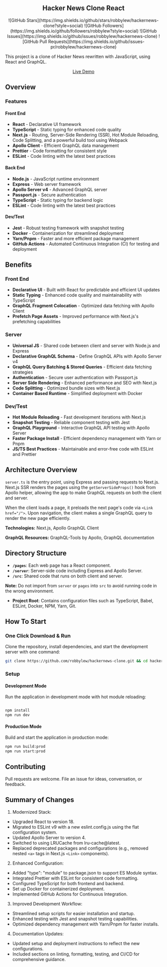 <h2 align="center">Hacker News Clone React</h2>

<p align="center">
![GitHub Stars](https://img.shields.io/github/stars/robbylew/hackernews-clone?style=social)
![GitHub Followers](https://img.shields.io/github/followers/robbylew?style=social)
![GitHub Issues](https://img.shields.io/github/issues/robbylew/hackernews-clone)
![GitHub Pull Requests](https://img.shields.io/github/issues-pr/robbylew/hackernews-clone)

This project is a clone of Hacker News rewritten with JavaScript, using React and GraphQL.

<p align="center">
  <a href="http://www.hackernews.uk">Live Demo</a>
</p>

## Overview

### Features

#### **Front End**

- **React** - Declarative UI framework
- **TypeScript** - Static typing for enhanced code quality
- **Next.js** - Routing, Server-Side Rendering (SSR), Hot Module Reloading, Code Splitting, and a powerful build tool using Webpack
- **Apollo Client** - Efficient GraphQL data management
- **Prettier** - Code formatting for consistent style
- **ESLint** - Code linting with the latest best practices

#### **Back End**

- **Node.js** - JavaScript runtime environment
- **Express** - Web server framework
- **Apollo Server v4** - Advanced GraphQL server
- **Passport.js** - Secure authentication
- **TypeScript** - Static typing for backend logic
- **ESLint** - Code linting with the latest best practices

#### **Dev/Test**

- **Jest** - Robust testing framework with snapshot testing
- **Docker** - Containerization for streamlined deployment
- **Yarn/Pnpm** - Faster and more efficient package management
- **GitHub Actions** - Automated Continuous Integration (CI) for testing and deployment

## Benefits

### **Front End**

- **Declarative UI** - Built with React for predictable and efficient UI updates
- **Static Typing** - Enhanced code quality and maintainability with TypeScript
- **GraphQL Fragment Colocation** - Optimized data fetching with Apollo Client
- **Prefetch Page Assets** - Improved performance with Next.js's prefetching capabilities

### **Server**

- **Universal JS** - Shared code between client and server with Node.js and Express
- **Declarative GraphQL Schema** - Define GraphQL APIs with Apollo Server v4
- **GraphQL Query Batching & Stored Queries** - Efficient data fetching strategies
- **Authentication** - Secure user authentication with Passport.js
- **Server Side Rendering** - Enhanced performance and SEO with Next.js
- **Code Splitting** - Optimized bundle sizes with Next.js
- **Container Based Runtime** - Simplified deployment with Docker

### **Dev/Test**

- **Hot Module Reloading** - Fast development iterations with Next.js
- **Snapshot Testing** - Reliable component testing with Jest
- **GraphQL Playground** - Interactive GraphQL API testing with Apollo Server
- **Faster Package Install** - Efficient dependency management with Yarn or Pnpm
- **JS/TS Best Practices** - Maintainable and error-free code with ESLint and Prettier

## Architecture Overview

`server.ts` is the entry point, using Express and passing requests to Next.js. Next.js SSR renders the pages using the `getServerSideProps()` hook from Apollo helper, allowing the app to make GraphQL requests on both the client and server.

When the client loads a page, it preloads the next page's code via `<Link href="/">`. Upon navigation, the client makes a single GraphQL query to render the new page efficiently.

**Technologies:** Next.js, Apollo GraphQL Client

**GraphQL Resources:** GraphQL-Tools by Apollo, GraphQL documentation

## Directory Structure

- **`/pages`**: Each web page has a React component.
- **`/server`**: Server-side code including Express and Apollo Server.
- **`/src`**: Shared code that runs on both client and server.

**Note:** Do not import from `server` or `pages` into `src` to avoid running code in the wrong environment.

- **Project Root**: Contains configuration files such as TypeScript, Babel, ESLint, Docker, NPM, Yarn, Git.

## How To Start

### **One Click Download & Run**

Clone the repository, install dependencies, and start the development server with one command:

```bash
git clone https://github.com/robbylew/hackernews-clone.git && cd hackernews-clone && npm install && npm run start
```

### Setup

#### Development Mode

Run the application in development mode with hot module reloading:

```bash

npm install
npm run dev

```

#### Production Mode

Build and start the application in production mode:

```bash
npm run build:prod
npm run start:prod
```

## Contributing

Pull requests are welcome. File an issue for ideas, conversation, or feedback.

## Summary of Changes

1. Modernized Stack:
+ Upgraded React to version 18.
+ Migrated to ESLint v9 with a new eslint.config.js using the flat configuration system.
+ Updated Apollo Server to version 4.
+ Switched to using LRUCache from lru-cache@latest.
+ Replaced deprecated packages and configurations (e.g., removed nested `<a>` tags in Next.js `<Link>` components).

2. Enhanced Configuration:
+ Added "type": "module" to package.json to support ES Module syntax.
+ Integrated Prettier with ESLint for consistent code formatting.
+ Configured TypeScript for both frontend and backend.
+ Set up Docker for containerized deployment.
+ Implemented GitHub Actions for Continuous Integration.

3. Improved Development Workflow:
+ Streamlined setup scripts for easier installation and startup.
+ Enhanced testing with Jest and snapshot testing capabilities.
+ Optimized dependency management with Yarn/Pnpm for faster installs.

4. Documentation Updates:
+ Updated setup and deployment instructions to reflect the new configurations.
+ Included sections on linting, formatting, testing, and CI/CD for comprehensive guidance.
